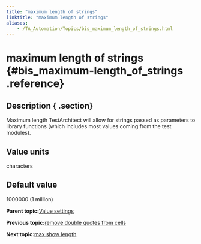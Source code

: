 ```yaml
--- 
title: "maximum length of strings"
linktitle: "maximum length of strings"
aliases: 
    - /TA_Automation/Topics/bis_maximum_length_of_strings.html
---
```

# maximum length of strings {#bis_maximum-length_of_strings .reference}

## Description { .section}

Maximum length TestArchitect will allow for strings passed as parameters to library functions \(which includes most values coming from the test modules\).

## Value units

characters

## Default value

1000000 \(1 million\)

**Parent topic:**[Value settings](../../TA_Automation/Topics/bis_value.html)

**Previous topic:**[remove double quotes from cells](../../TA_Automation/Topics/bis_remove_double_quotes_from_cells.html)

**Next topic:**[max show length](../../TA_Automation/Topics/bis_max_show_length.html)

